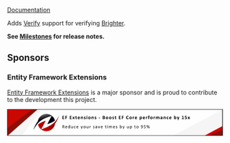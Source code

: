 [Documentation](https://github.com/VerifyTests/Verify.Brighter)

Adds [Verify](https://github.com/VerifyTests/Verify) support for verifying [Brighter](https://www.goparamore.io/).<!-- singleLineInclude: intro. path: /docs/intro.include.md -->

**See [Milestones](https://github.com/VerifyTests/Verify.Brighter/milestones?state=closed) for release notes.**


## Sponsors


### Entity Framework Extensions<!-- include: zzz. path: /docs/zzz.include.md -->

[Entity Framework Extensions](https://entityframework-extensions.net/?utm_source=simoncropp&utm_medium=Verify.Brighter) is a major sponsor and is proud to contribute to the development this project.

[![Entity Framework Extensions](https://raw.githubusercontent.com/VerifyTests/Verify.Brighter/refs/heads/main/docs/zzz.png)](https://entityframework-extensions.net/?utm_source=simoncropp&utm_medium=Verify.Brighter)<!-- endInclude -->
